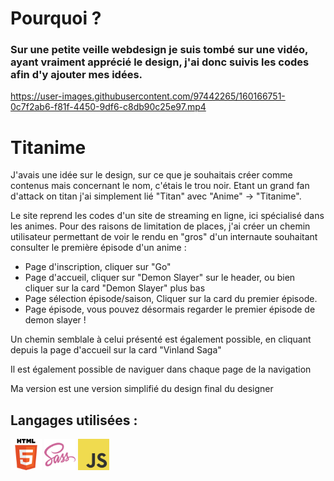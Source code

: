# Pourquoi ?

<h3> Sur une petite veille webdesign je suis tombé sur une vidéo, ayant vraiment apprécié le design, j'ai donc suivis les codes afin d'y ajouter mes idées. </h3>

https://user-images.githubusercontent.com/97442265/160166751-0c7f2ab6-f81f-4450-9df6-c8db90c25e97.mp4

# Titanime

<p> J'avais une idée sur le design, sur ce que je souhaitais créer comme contenus mais concernant le nom, c'étais le trou noir. Etant un  grand fan d'attack on titan
j'ai simplement lié "Titan" avec "Anime" -> "Titanime". </p>

<p> Le site reprend les codes d'un site de streaming en ligne, ici spécialisé dans les animes. Pour des raisons de limitation de places, j'ai créer un chemin
utilisateur permettant de voir le rendu en "gros" d'un internaute souhaitant consulter le première épisode d'un anime : </p>

<ul>

<li> Page d'inscription, cliquer sur "Go" </li>

<li> Page d'accueil, cliquer sur "Demon Slayer" sur le header, ou bien cliquer sur la card "Demon Slayer" plus bas </li>

<li> Page sélection épisode/saison, Cliquer sur la card du premier épisode. </li> 

<li> Page épisode, vous pouvez désormais regarder le premier épisode de demon slayer ! </li> 

</ul>
<p> Un chemin semblale à celui présenté est également possible, en cliquant depuis la page d'accueil sur la card "Vinland Saga" </p>
<p> Il est également possible de naviguer dans chaque page de la navigation </p>
<p> Ma version est une version simplifié du design final du designer </p>

## Langages utilisées :
<div>
    <img src="https://raw.githubusercontent.com/github/explore/80688e429a7d4ef2fca1e82350fe8e3517d3494d/topics/html/html.png" alt="Html" height="50px">
    <img src="https://raw.githubusercontent.com/github/explore/80688e429a7d4ef2fca1e82350fe8e3517d3494d/topics/sass/sass.png" alt="Sass" height="50px">
    <img src="https://raw.githubusercontent.com/github/explore/80688e429a7d4ef2fca1e82350fe8e3517d3494d/topics/javascript/javascript.png" alt="JS" height="50px">
</div>
